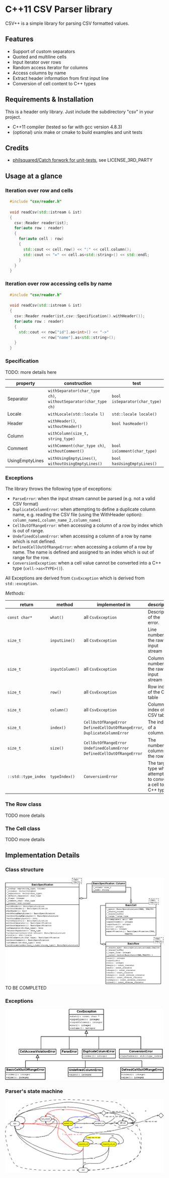 C++11 CSV Parser library
========================

CSV++ is a simple library for parsing CSV formatted values.

Features
--------

- Support of custom separators
- Quoted and multiline cells  
- Input iterator over rows 
- Random access iterator for columns
- Access columns by name
- Extract header information from first input line
- Conversion of cell content to C++ types 

Requirements & Installation
---------------------------

This is a header only library. Just include the subdirectory "csv" in your 
project.

- C++11 compiler (tested so far with gcc version 4.8.3)
- (optional) unix make or cmake to build examples and unit tests

Credits
-------
 
- [philsquared/Catch forwork for unit-tests](https://github.com/philsquared/Catch), see LICENSE_3RD_PARTY


Usage at a glance
-----------------

### Iteration over row and cells
```c++
  #include "csv/reader.h"

  void readCsv(std::istream & ist) 
  {
    csv::Reader reader(ist);
    for(auto row : reader) 
    {
      for(auto cell : row) 
      {
        std::cout << cell.row() << ":" << cell.column();
        std::cout << "=" << cell.as<std::string>() << std::endl;
      }
    }
  }
```

### Iteration over row accessing cells by name
```c++
  #include "csv/reader.h"

  void readCsv(std::istream & ist) 
  {
    csv::Reader reader(ist,csv::Specification().withHeader());
    for(auto row : reader) 
    {
      std::cout << row["id"].as<int>() << "->" 
                << row["name"].as<std::string>();
    }
  }
```



### Specification

TODO: more details here

| property       | construction                                                    | test                               |
|----------------|-----------------------------------------------------------------|------------------------------------|
|Separator       | `withSeparator(char_type ch)`, `withoutSeparator(char_type ch)` | `bool isSeparator(char_type)`      |
|Locale          | `withLocale(std::locale l)`                                     | `std::locale locale()`             |
|Header          | `withHeader()`, `withoutHeader()`                               | `bool hasHeader()`                 |
|Column          | `withColumn(size_t, string_type)`                               |                                    |
|Comment         | `withComment(char_type ch)`, `withoutComment()`                 | `bool isComment(char_type)`        |
|UsingEmptyLines | `withUsingEmptyLines()`, `withoutUsingEmptyLines()`             | `bool hasUsingEmptyLines()`        |



### Exceptions

The library throws the following type of exceptions:

- `ParseError`: when the input stream cannot be parsed 
  (e.g. not a valid CSV format)
- `DuplicateColumnError`: when attempting to define a duplicate column name,
  e.g. reading the CSV file (using the WithHeader option):
  `column_name1,column_name_2,column_name1`
- `CellOutOfRangeError`: when accessing a column of a row 
   by index which is out of range.
- `UndefinedColumnError`: when accessing a column of a row 
   by name which is not defined. 
- `DefinedCellOutOfRangeError`: when accessing a column of a row
   by name. The name is defined and assigned to an index which is 
   out of range for the row.
- `ConversionException`: when a cell value cannot be converted into 
   a C++ type (`cell->as<TYPE>()`).

All Exceptions are derived from `CsvException` which is derived from 
`std::exception`.

*Methods:*

| return        | method            | implemented in        | description                           |
|---------------|-------------------|-----------------------|---------------------------------------|
| `const char*` | `what()`          | all `CsvException`    | Description of the error.             |
| `size_t`      | `inputLine()`     | all `CsvException`    | Line number of the raw input stream   |
| `size_t`      | `inputColumn()`   | all `CsvException`    | Column number of the raw input stream |
| `size_t`      | `row()`           | all `CsvException`    | Row index of the CSV table            |
| `size_t`      | `column()`        | all `CsvException`    | Column index of the CSV table         |
| `size_t`      | `index()`         | `CellOutOfRangeError` `DefinedCellOutOfRangeError`, `DuplicateColumnError`| The index of a column.                |
| `size_t`      | `size()`          | `CellOutOfRangeError` `UndefinedColumnError` `DefinedCellOutOfRangeError` | The number of columns of the row.     |
| `::std::type_index` | `typeIndex()` | `ConversionError`  | The target type when attempting to convert a cell to a C++ type |

### The Row class 

TODO more details 

### The Cell class 

TODO more details


Implementation Details
----------------------
### Class structure
![](doc/classdiagram.png?raw=true "Class Diagram")
TO BE COMPLETED

### Exceptions
![](doc/exceptions.png?raw=true "Exceptions")

### Parser's state machine 
![](doc/statediagram.png?raw=true "State machine")


